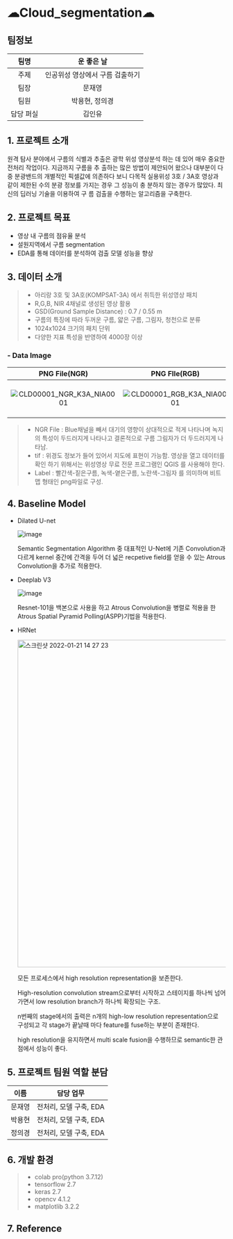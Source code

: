 # ☁Cloud_segmentation☁

## 팀정보

|팀명|운 좋은 날|
|:----:|:---------:|
|주제|인공위성 영상에서 구름 검출하기 |
|팀장|문재영|
|팀원|박용현, 정의경|
|담당 퍼실|김인유|


## 1. 프로젝트 소개

원격 탐사 분야에서 구름의 식별과 추출은 광학 위성 영상분석
하는 데 있어 매우 중요한 전처리 작업이다. 지금까지 구름을 추
출하는 많은 방법이 제안되어 왔으나 대부분이 다중 분광밴드의
개별적인 픽셀값에 의존하다 보니 다목적 실용위성 3호 / 3A호
영상과 같이 제한된 수의 분광 정보를 가지는 경우 그 성능이 충
분하지 않는 경우가 많았다. 최신의 딥러닝 기술을 이용하여 구
름 검출을 수행하는 알고리즘을 구축한다.


## 2. 프로젝트 목표

- 영상 내 구름의 점유율 분석
- 설원지역에서 구름 segmentation
- EDA를 통해 데이터를 분석하여 검출 모델 성능을 향상


## 3. 데이터 소개

> - 아리랑 3호 및 3A호(KOMPSAT-3A) 에서 취득한 위성영상 패치
> - R,G,B, NIR 4채널로 생성된 영상 활용
> - GSD(Ground Sample Distance) : 0.7 / 0.55 m
> - 구름의 특징에 따라 두꺼운 구름, 얇은 구름, 그림자, 청천으로 분류
> - 1024x1024 크기의 패치 단위
> - 다양한 지표 특성을 반영하여 4000장 이상


### - Data Image

|PNG File(NGR)|PNG FIle(RGB)|tif File|PNG FIle(Label)|
|:----:|:---------:|:----:|:----:|
|![CLD00001_NGR_K3A_NIA0001](https://user-images.githubusercontent.com/66707865/150467296-72ed74e0-8eab-40f1-b52d-ace2ca7b9b0e.png)|![CLD00001_RGB_K3A_NIA0001](https://user-images.githubusercontent.com/66707865/150467306-ebcecdca-7f2b-403a-b34e-2b67a112ebe7.png)|![2022-01-21 13 54 50](https://user-images.githubusercontent.com/66707865/150468446-12effd76-ea6e-4dfd-b493-1871bc3caced.jpg)|![CLD00001_MS4_K3A_NIA0001_label](https://user-images.githubusercontent.com/66707865/150469172-5a04ed35-10be-4016-b8c3-be17437509ec.png)|

> - NGR File : Blue채널을 빼서 대기의 영향이 상대적으로 적게 나타나며 녹지의 특성이 두드러지게 나타나고 결론적으로 구름 그림자가 더 두드러지게 나타남.
> - tif : 위경도 정보가 들어 있어서 지도에 표현이 가능함. 영상을 열고 데이터를 확인 하기 위해서는 위성영상 무료 전문 프로그램인 QGIS 를 사용해야 한다.
> - Label : 빨간색-짙은구름, 녹색-옅은구름, 노란색-그림자 를 의미하며 비트맵 형태인 png파일로 구성.


## 4. Baseline Model

- Dilated U-net

  ![image](https://user-images.githubusercontent.com/66707865/150466007-415f7e51-bbca-4365-a6c4-c4022c727ed8.png)
  
  Semantic Segmentation Algorithm 중 대표적인 U-Net에 기존 Convolution과 다르게 kernel 중간에 간격을 두어 더 넓은 recpetive field를 얻을 수 있는 Atrous Convolution을 추가로 적용한다.  
  
- Deeplab V3

  ![image](https://user-images.githubusercontent.com/90362552/150472271-d557395d-821d-4b64-95d5-99ea5ddc37c5.png)

  Resnet-101을 백본으로 사용을 하고 Atrous Convolution을
  병렬로 적용을 한 Atrous Spatial Pyramid Polling(ASPP)기법을 적용한다.

- HRNet

  <img width="754" alt="스크린샷 2022-01-21 14 27 23" src="https://user-images.githubusercontent.com/90365512/150471129-d2b876d0-df1b-40a2-a7e1-fb24981ea98d.png">

  모든 프로세스에서 high resolution representation을 보존한다.
  
  High-resolution convolution stream으로부터 시작하고 스테이지를 하나씩 넘어가면서 low resolution branch가 하나씩 확장되는 구조.
  
  n번째의 stage에서의 출력은 n개의 high-low resolution representation으로 구성되고 각 stage가 끝날때 마다 feature를 fuse하는 부분이 존재한다.
  
  high resolution을 유지하면서 multi scale fusion을 수행하므로 semantic한 관점에서 성능이 좋다.
  
  

## 5. 프로젝트 팀원 역할 분담

|이름| 담당 업무 |
|:----:|:---------:|
|문재영| 전처리, 모델 구축, EDA|
|박용현| 전처리, 모델 구축, EDA|
|정의경| 전처리, 모델 구축, EDA|

## 6. 개발 환경

> - colab pro(python 3.7.12)
> - tensorflow 2.7
> - keras 2.7
> - opencv 4.1.2
> - matplotlib 3.2.2

## 7. Reference
